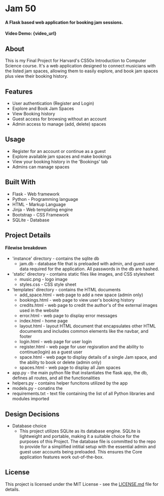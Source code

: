 # Jam 50
#### A Flask based web application for booking jam sessions.
#### Video Demo: {video_url}

## About
This is my Final Project for Harvard's CS50x Introduction to Computer Science course. It's a web application designed to connect musicians with the listed jam spaces, allowing them to easily explore, and book jam spaces plus view their booking history.

## Features
* User authentication (Register and Login)
* Explore and Book Jam Spaces
* View Booking history
* Guest access for browsing without an account
* Admin access to manage (add, delete) spaces

## Usage
* Register for an account or continue as a guest
* Explore available jam spaces and make bookings
* View your booking history in the 'Bookings' tab
* Admins can manage spaces

## Built With
* Flask - Web framework
* Python - Programming language
* HTML - Markup Language
* Jinja - Web templating engine
* Bootstrap - CSS Framework
* SQLite - Database

## Project Details
#### Filewise breakdown
* 'instance' directory - contains the sqlite db
    * jam.db - database file that is preloaded with admin, and guest user data required for the application. All passwords in the db are hashed.
* 'static' directory - contains static files like images, and CSS stylesheet
    * music.png - logo image
    * styles.css - CSS style sheet
* 'templates' directory - contains the HTML documents
    * add_space.html - web page to add a new space (admin only)
    * bookings.html - web page to view user's  booking history
    * credits.html - web page to credit the author's of the external images used in the website
    * error.html - web page to display error messages
    * index.html - home page
    * layout.html - layout HTML document that encapsulates other HTML documents and includes common elements like the navbar, and footer
    * login.html - web page for user login 
    * register.html - web page for user regisration and the ability to continue(login) as a guest user
    * space.html - web page to display details of a single Jam space, and the ability to book or delete (admin only)
    * spaces.html - web page to display all Jam spaces
* app.py - the main python file that instantiates the flask app, the db, defines all routes, and all the functionalities
* helpers.py - contains helper funcitons utilized by the app 
* models.py - conatins the 
* requirements.txt - text file containing the list of all Python libraries and modules imported

## Design Decisions
* Database choice
    * This project utilizes SQLite as its database engine. SQLite is lightweight and portable, making it a suitable choice for the purposes of this Project. The database file is committed to the repo to provide for a simplified intitial setup with the essential admin and guest user accounts being preloaded. This ensures the Core application features work out-of-the-box.

## License
This project is licensed under the MIT License - see the [LICENSE.md](LICENSE.md) file for details.